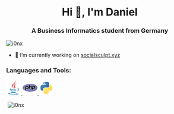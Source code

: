 <h1 align="center">Hi 👋, I'm Daniel</h1>
<h3 align="center">A Business Informatics student from Germany</h3>

<p align="left"> <img src="https://komarev.com/ghpvc/?username=i0nx&label=Profile%20views&color=0e75b6&style=flat" alt="i0nx" /> </p>

- 🔭 I’m currently working on [socialsculpt.xyz](https://socialsculpt.xyz)

</p>

<h3 align="left">Languages and Tools:</h3>
<p align="left"> <a href="https://www.java.com" target="_blank" rel="noreferrer"> <img src="https://raw.githubusercontent.com/devicons/devicon/master/icons/java/java-original.svg" alt="java" width="40" height="40"/> </a> <a href="https://www.php.net" target="_blank" rel="noreferrer"> <img src="https://raw.githubusercontent.com/devicons/devicon/master/icons/php/php-original.svg" alt="php" width="40" height="40"/> </a> <a href="https://www.python.org" target="_blank" rel="noreferrer"> <img src="https://raw.githubusercontent.com/devicons/devicon/master/icons/python/python-original.svg" alt="python" width="40" height="40"/> </a> </p>

<p>&nbsp;<img align="center" src="https://github-readme-stats.vercel.app/api?username=i0nx&show_icons=true&locale=en" alt="i0nx" /></p>
